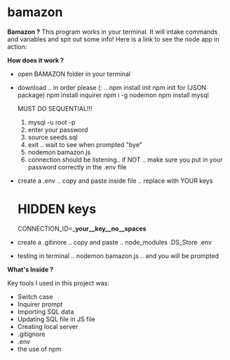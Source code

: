 # bamazon

**Bamazon ?**
  This program works in your terminal. It will intake commands and variables and spit out some info!
  Here is a link to see the node app in action:
      
  
 **How does it work ?**
  - open BAMAZON folder in your terminal
  
  - download .. in order please (: ..
      npm install init
      npm init for (JSON package)
      npm install inquirer
      npm i -g nodemon
      npm install mysql
      
      MUST DO SEQUENTIAL!!!
      
      1. mysql -u root -p
      2. enter your password
      3. source seeds.sql
      4. exit .. wait to see when prompted "bye"
      5. nodemon bamazon.js
      6. connection should be listening.. if NOT .. make sure you put in your password correctly 
         in the .env file
      
      
  - create a .env .. copy and paste inside file .. replace with YOUR keys
      # HIDDEN keys

      CONNECTION_ID=___your__key__no__spaces__
  
  - create a .gitinore .. copy and paste ..
      node_modules
      .DS_Store
      .env
  
  - testing in terminal .. nodemon bamazon.js  .. and you will be prompted
        
  
**What's Inside ?**

Key tools I used in this project was:
  - Switch case
  - Inquirer prompt
  - Importing SQL data
  - Updating SQL file in JS file
  - Creating local server
  - .gitignore
  - .env
  - the use of npm
